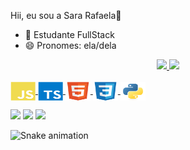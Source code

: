 Hii, eu sou a Sara Rafaela👋

- 🌱 Estudante FullStack
- 😄 Pronomes: ela/dela

<div align="center">
  <a href="https://github.com/sahrarafaela">
  <img height="180em" src="https://github-readme-stats.vercel.app/api?username=sahrarafaela&show_icons=true&theme=dark&include_all_commits=true&count_private=true"/>
  <img height="180em" src="https://github-readme-stats.vercel.app/api/top-langs/?username=sahrarafaela&layout=compact&langs_count=7&theme=dark"/>
</div>
<div style="display: inline_block"><br>
  <img align="center" alt="Sara-Js" height="30" width="40" src="https://raw.githubusercontent.com/devicons/devicon/master/icons/javascript/javascript-plain.svg">
  <img align="center" alt="Sara-Ts" height="30" width="40" src="https://raw.githubusercontent.com/devicons/devicon/master/icons/typescript/typescript-plain.svg">
  <img align="center" alt="Sara-HTML" height="30" width="40" src="https://raw.githubusercontent.com/devicons/devicon/master/icons/html5/html5-original.svg">
  <img align="center" alt="Sara-CSS" height="30" width="40" src="https://raw.githubusercontent.com/devicons/devicon/master/icons/css3/css3-original.svg">
  <img align="center" alt="Sara-Python" height="30" width="40" src="https://raw.githubusercontent.com/devicons/devicon/master/icons/python/python-original.svg">
</div>
  
  
<div> 

  <a href="https://www.instagram.com/eusara.r/" target="_blank"><img src="https://img.shields.io/badge/-Instagram-%23E4405F?style=for-the-badge&logo=instagram&logoColor=white"></a>
 <a href="https://discordapp.com/users/sahroca#5277" target="_blank"><img src="https://img.shields.io/badge/Discord-7289DA?style=for-the-badge&logo=discord&logoColor=white"></a> 
  <a href="https://www.linkedin.com/in/sarardsn/" target="_blank"><img src="https://img.shields.io/badge/-LinkedIn-%230077B5?style=for-the-badge&logo=linkedin&logoColor=white"></a> 
 
  ![Snake animation](https://github.com/sahrarafaela/sahrarafaela/blob/output/github-contribution-grid-snake.svg)
 
</div>
